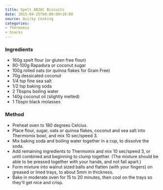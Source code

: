```yaml
---
title: Spelt ANZAC Biscuits
date: 2015-04-25T00:00:00+10:00
source: Quirky Cooking
categories:
- Thermomix
- Snacks
---
```










### Ingredients

* 160g spelt flour (or gluten free flour)
* 80-100g Rapadura or coconut sugar
* 100g rolled oats (or quinoa flakes for Grain Free)
* 70g dessicated coconut
* 1/4 tsp fine sea salt
* 1/2 tsp baking soda
* 2 Tbspns boiling water
* 140g coconut oil (slightly melted)
* 1 Tbspn black molasses

### Method

* Preheat oven to 180 degrees Celcius.
* Place flour, sugar, oats or quinoa flakes, coconut and sea salt into Thermomix bowl, and mix 10 sec/speed 3.
* Mix baking soda and boiling water together in a cup, to dissolve the soda.
* Add remaining ingredients to Thermomix and mix 10 sec/speed 3, or until combined and beginning to clump together. (The mixture should be able to be pressed together with your hands, and not fall apart.)
* Form mixture into walnut sized balls and flatten (with your fingers) on greased or lined trays, to about 5mm in thickness.
* Bake in moderate oven for 15 to 20 minutes, then cool on the trays so they'll get nice and crisp.
